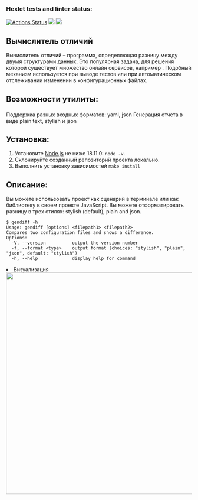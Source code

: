 ### Hexlet tests and linter status:
[![Actions Status](https://github.com/Kachabery/frontend-project-46/workflows/hexlet-check/badge.svg)](https://github.com/Kachabery/frontend-project-46/actions)
<a href="https://codeclimate.com/github/Kachabery/frontend-project-46/maintainability"><img src="https://api.codeclimate.com/v1/badges/0480a47f4e1b814dd51b/maintainability" /></a>
<a href="[![Test Coverage](https://api.codeclimate.com/v1/badges/0480a47f4e1b814dd51b/test_coverage)](https://codeclimate.com/github/Kachabery/frontend-project-46/test_coverage)"><img src="https://api.codeclimate.com/v1/badges/0480a47f4e1b814dd51b/test_coverage" /></a>

## Вычислитель отличий

<p>Вычислитель отличий – программа, определяющая разницу между двумя структурами данных. Это популярная задача, для решения которой существует множество онлайн сервисов, например <a </a><a href="http://www.jsondiff.com/"></a> . Подобный механизм используется при выводе тестов или при автоматическом отслеживании изменении в конфигурационных файлах.</p>

<h2><p>Возможности утилиты:</p></h2>

<p>Поддержка разных входных форматов: yaml, json Генерация отчета в виде plain text, stylish и json</p>

## Установка:
1. Установите [Node.js](https://nodejs.org/en/) не ниже 18.11.0: ```node -v```.
2. Склонируйте созданный репозиторий проекта локально.
3. Выполнить установку зависимостей ```make install```

## Описание:
Вы можете использовать проект как сценарий в терминале или как библиотеку в своем проекте JavaScript. Вы можете отформатировать разницу в трех стилях:  stylish (default), plain and json.
```shell
$ gendiff -h
Usage: gendiff [options] <filepath1> <filepath2>
Compares two configuration files and shows a difference.
Options:
  -V, --version          output the version number
  -f, --format <type>    output format (choices: "stylish", "plain", "json", default: "stylish")
  -h, --help             display help for command
```

 


 <li>Визуализация</li>
<a href="https://asciinema.org/a/trKv2s90F6vmRdFSbRKUYvf4J"><img src="https://asciinema.org/a/trKv2s90F6vmRdFSbRKUYvf4J.png" width="600"/></a>